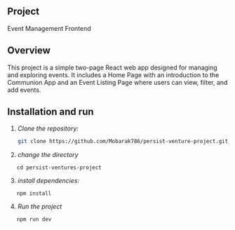 ## Project

Event Management Frontend

## Overview

This project is a simple two-page React web app designed for managing and exploring events. It includes a Home Page with an introduction to the Communion App and an Event Listing Page where users can view, filter, and add events.

## Installation and run

1. _Clone the repository:_

   ```bash
   git clone https://github.com/Mobarak786/persist-venture-project.git
   ```

2. _change the directory_

```base
   cd persist-ventures-project
```

3. _install dependencies:_

```base
   npm install

```

4. _Run the project_

```base
   npm run dev

```

